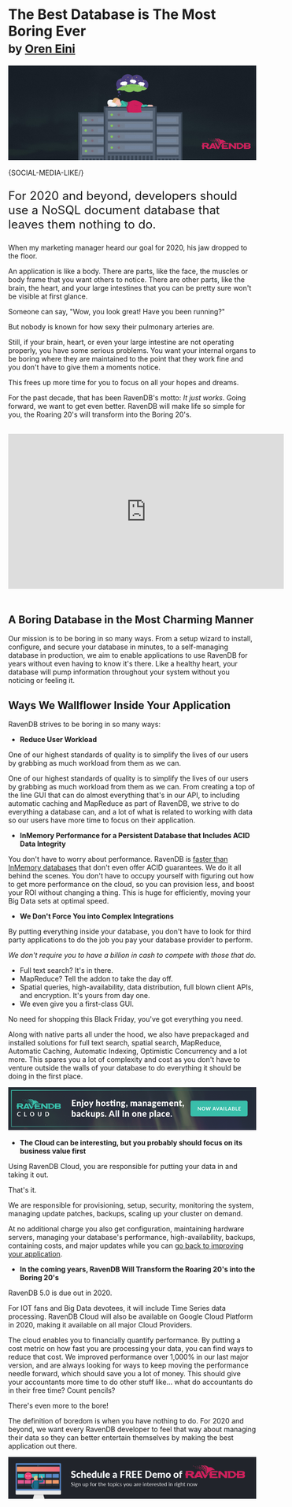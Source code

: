 # The Best Database is The Most Boring Ever <br/><small>by <a href="mailto:ayende@hibernatingrhinos.com">Oren Eini</a></small>

![The Best Database is The Most Boring Ever](images/ravendb-wants-to-be-the-most-boring-database-ever.jpg)

{SOCIAL-MEDIA-LIKE/}

<p class="lead" style="font-size: 24px;">For 2020 and beyond, developers should use a NoSQL document database that leaves them nothing to do.</p>

When my marketing manager heard our goal for 2020, his jaw dropped to the floor.

An application is like a body. There are parts, like the face, the muscles or body frame that you want others to notice. There are other parts, like the brain, the heart, and your large intestines that you can be pretty sure won't be visible at first glance.

Someone can say, "Wow, you look great! Have you been running?"

But nobody is known for how sexy their pulmonary arteries are.

Still, if your brain, heart, or even your large intestine are not operating properly, you have some serious problems. You want your internal organs to be boring where they are maintained to the point that they work fine and you don't have to give them a moments notice.

This frees up more time for you to focus on all your hopes and dreams.

For the past decade, that has been RavenDB's motto: *It just works*. Going forward, we want to get even better. RavenDB will make life so simple for you, the Roaring 20's will transform into the Boring 20's.
<br/>
<br/>
<div class="text-center"><iframe width="560" height="315" src="https://www.youtube.com/embed/r2S1I_ien6A?start=15" frameborder="0" allow="accelerometer; autoplay; encrypted-media; gyroscope; picture-in-picture" allowfullscreen></iframe></div>
<br/>

## A Boring Database in the Most Charming Manner

Our mission is to be boring in so many ways. From a setup wizard to install, configure, and secure your database in minutes, to a self-managing database in production, we aim to enable applications to use RavenDB for years without even having to know it's there. Like a healthy heart, your database will pump information throughout your system without you noticing or feeling it.

## Ways We Wallflower Inside Your Application

RavenDB strives to be boring in so many ways:

- **Reduce User Workload**

<div class="pull-right margin-left">
    <div class="quote-textbox-right">
		One of our highest standards of quality is to simplify the lives of our users by grabbing as much workload from them as we can.
    </div>
</div><p class="text-align: justify;">One of our highest standards of quality is to simplify the lives of our users by grabbing as much workload from them as we can. From creating a top of the line GUI that can do almost everything that's in our API, to including automatic caching and MapReduce as part of RavenDB, we strive to do everything a database can, and a lot of what is related to working with data so our users have more time to focus on their application.</p>

- **InMemory Performance for a Persistent Database that Includes ACID Data Integrity**

You don't have to worry about performance. RavenDB is [faster than InMemory databases](https://ravendb.net/articles/the-futility-of-using-ravendb-as-an-in-memory-database) that don't even offer ACID guarantees. We do it all behind the scenes. You don't have to occupy yourself with figuring out how to get more performance on the cloud, so you can provision less, and boost your ROI without changing a thing. This is huge for efficiently, moving your Big Data sets at optimal speed.


- **We Don't Force You into Complex Integrations**

By putting everything inside your database, you don't have to look for third party applications to do the job you pay your database provider to perform.

*We don't require you to have a billion in cash to compete with those that do.*

- Full text search? It's in there.
- MapReduce? Tell the addon to take the day off.
- Spatial queries, high-availability, data distribution, full blown client APIs, and encryption. It's yours from day one.
- We even give you a first-class GUI.

No need for shopping this Black Friday, you've got everything you need.

Along with native parts all under the hood, we also have prepackaged and installed solutions for full text search, spatial search, MapReduce, Automatic Caching, Automatic Indexing, Optimistic Concurrency and a lot more. This spares you a lot of complexity and cost as you don't have to venture outside the walls of your database to do everything it should be doing in the first place.

<div class="text-center margin-bottom">
    <a href="https://cloud.ravendb.net"><img src="images/ravendb-cloud.png" alt="Managed Cloud Hosting"/></a>
</div>

- **The Cloud can be interesting, but you probably should focus on its business value first**

Using RavenDB Cloud, you are responsible for putting your data in and taking it out.

That's it.

We are responsible for provisioning, setup, security, monitoring the system, managing update patches, backups, scaling up your cluster on demand.

At no additional charge you also get configuration, maintaining hardware servers, managing your database's performance, high-availability, backups, containing costs, and major updates while you can [go back to improving your application](https://ravendb.net/why-ravendb).

- **In the coming years, RavenDB Will Transform the Roaring 20's into the Boring 20's**

RavenDB 5.0 is due out in 2020. 

For IOT fans and Big Data devotees, it will include Time Series data processing. RavenDB Cloud will also be available on Google Cloud Platform in 2020, making it available on all major Cloud Providers.

The cloud enables you to financially quantify performance. By putting a cost metric on how fast you are processing your data, you can find ways to reduce that cost. We improved performance over 1,000% in our last major version, and are always looking for ways to keep moving the performance needle forward, which should save you a lot of money. This should give your accountants more time to do other stuff like... what do accountants do in their free time? Count pencils?

There's even more to the bore!

The definition of boredom is when you have nothing to do. For 2020 and beyond, we want every RavenDB developer to feel that way about managing their data so they can better entertain themselves by making the best application out there.

<div class="text-center">
    <a href="https://ravendb.net/live-demo"><img src="images/live-demo-banner.jpg" alt="Schedule a FREE Demo of RavenDB"/></a>
</div>